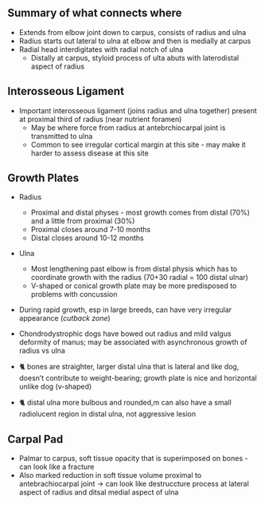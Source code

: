 
## Summary of what connects where
* Extends from elbow joint down to carpus, consists of radius and ulna
* Radius starts out lateral to ulna at elbow and then is medially at carpus
* Radial head interdigitates with radial notch of ulna
  * Distally at carpus, styloid process of ulta abuts with laterodistal aspect of radius

## Interosseous Ligament
* Important interosseous ligament (joins radius and ulna together) present at proximal third of radius (near nutrient foramen)
    * May be where force from radius at antebrchiocarpal joint is transmitted to ulna
    * Common to see irregular cortical margin at this site - may make it harder to assess disease at this site
 
## Growth Plates
* Radius
  * Proximal and distal physes - most growth comes from distal (70%) and a little from proximal (30%)
  * Proximal closes around 7-10 months
  * Distal closes around 10-12 months
* Ulna
  * Most lengthening past elbow is from distal physis which has to coordinate growth with the radius (70+30 radial = 100 distal ulnar)
  * V-shaped or conical growth plate may be more predisposed to problems with concussion
 
* During rapid growth, esp in large breeds, can have very irregular appearance (*cutback zone*)

* Chondrodystrophic dogs have bowed out radius and mild valgus deformity of manus; may be associated with asynchronous growth of radius vs ulna

* 🐈 bones are straighter, larger distal ulna that is lateral and like dog, doesn’t contribute to weight-bearing; growth plate is nice and horizontal unlike dog (v-shaped)
* 🐈 distal ulna more bulbous and rounded,m can also have a small radiolucent region in distal ulna, not aggressive lesion

## Carpal Pad
* Palmar to carpus, soft tissue opacity that is superimposed on bones - can look like a fracture
* Also marked reduction in soft tissue volume proximal to antebrachiocarpal joint -> can look like destruccture process at lateral aspect of radius and ditsal medial aspect of ulna